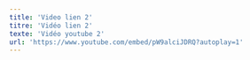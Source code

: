 ```yaml
---
title: 'Video lien 2'
titre: 'Vidéo lien 2'
texte: 'Vidéo youtube 2'
url: 'https://www.youtube.com/embed/pW9alciJDRQ?autoplay=1'
---
```


